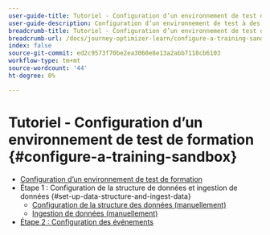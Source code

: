 ```yaml
---
user-guide-title: Tutoriel - Configuration d’un environnement de test de formation
user-guide-description: Configuration d’un environnement de test à des fins de formation
breadcrumb-title: Tutoriel - Configuration d’un environnement de test de formation
breadcrumb-url: /docs/journey-optimizer-learn/configure-a-training-sandbox/introduction-and-prerequisites.html
index: false
source-git-commit: ed2c9573f70be2ea3060e8e13a2abb7118cb6103
workflow-type: tm+mt
source-wordcount: '44'
ht-degree: 0%

---
```



# Tutoriel - Configuration d’un environnement de test de formation {#configure-a-training-sandbox}

+ [Configuration d’un environnement de test de formation](/help/tutorial-configure-a-training-sandbox/introduction-and-prerequisites.md)
+ Étape 1 : Configuration de la structure de données et ingestion de données {#set-up-data-structure-and-ingest-data}
   + [Configuration de la structure des données (manuellement)](/help/tutorial-configure-a-training-sandbox/manual-data-set-up.md)
   + [Ingestion de données (manuellement)](/help/tutorial-configure-a-training-sandbox/manual-data-ingestion.md)
+ [Étape 2 : Configuration des événements](/help/tutorial-configure-a-training-sandbox/configure-events.md)
